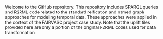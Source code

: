 Welcome to the GitHub repository. This repository includes SPARQL queries and R2RML code related to the standard reification and named graph approaches for modeling temporal data. These approaches were applied in the context of the FAIRVASC project case study. Note that the uplift files provided here are only a portion of the original R2RML codes used for data transformation
